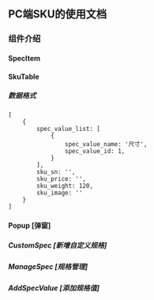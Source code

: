 ## PC端SKU的使用文档

### 组件介绍
#### SpecItem

#### SkuTable
##### 数据格式
```
[
	{
		spec_value_list: [
			{
				spec_value_name: '尺寸',
				spec_value_id: 1,
			}
		],
		sku_sn: '',
		sku_price: '',
		sku_weight: 120,
		sku_image: ''
	}
]
```
#### Popup [弹窗]

##### CustomSpec [新增自定义规格]
##### ManageSpec [规格管理]
##### AddSpecValue [添加规格值]

